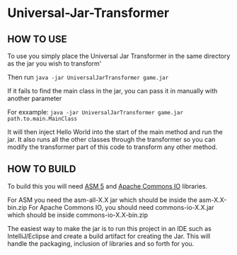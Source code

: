 # Universal-Jar-Transformer

## HOW TO USE
To use you simply place the Universal Jar Transformer in the same directory as the jar you wish to transform'

Then run `java -jar UniversalJarTransformer game.jar`

If it fails to find the main class in the jar, you can pass it in manually with another parameter

For exxample: `java -jar UniversalJarTransformer game.jar path.to.main.MainClass`

It will then inject Hello World into the start of the main method and run the jar. It also runs all the other classes
through the transformer so you can modify the transformer part of this code to transform any other method.

## HOW TO BUILD

To build this you will need [ASM 5](http://forge.ow2.org/projects/asm/) and [Apache Commons IO](http://commons.apache.org/proper/commons-io/download_io.cgi) libraries.

For ASM you need the asm-all-X.X jar which should be inside the asm-X.X-bin.zip
For Apache Commons IO, you should need commons-io-X.X.jar which should be inside commons-io-X.X-bin.zip

The easiest way to make the jar is to run this project in an IDE such as IntelliJ/Eclipse and create a build artifact
for creating the Jar. This will handle the packaging, inclusion of libraries and so forth for you.